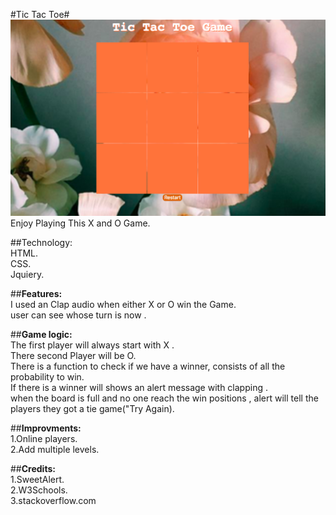 #Tic Tac Toe# </br>
![alt text](myimage.png)
Enjoy Playing This X and O Game.</br>

##Technology:</br>
HTML.</br>
CSS.</br>
Jquiery.</br>

##**Features:**</br>
I used an Clap audio  when either X or O win the Game.</br>
user can see whose turn is now .</br>

##**Game logic:**</br>
The first player will always start with X .</br>
There second Player will be O.</br>
There is a function to check if we have a winner, consists of all the probability to win.</br>
If there is a winner will shows an alert message with clapping .</br>
when the board is full and no one reach the win positions , alert will tell the players they got a tie game("Try Again).</br>

##**Improvments:**</br>
1.Online players.</br>
2.Add multiple levels.</br>

##**Credits:**</br>
1.SweetAlert.</br>
2.W3Schools.</br>
3.stackoverflow.com</br>
